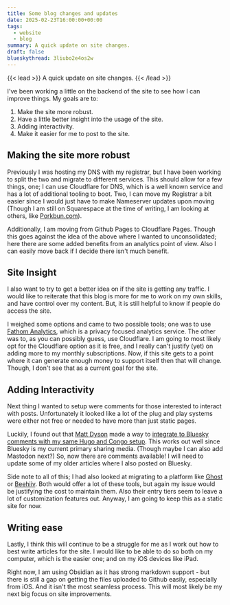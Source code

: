 ```yaml
---
title: Some blog changes and updates
date: 2025-02-23T16:00:00+00:00
tags:
  - website
  - blog
summary: A quick update on site changes.
draft: false
blueskythread: 3liubo2e4os2w
---
```

{{< lead >}}
A quick update on site changes.
{{< /lead >}}

I've been working a little on the backend of the site to see how I can improve things. My goals are to:

1. Make the site more robust.
2. Have a little better insight into the usage of the site.
3. Adding interactivity.
4. Make it easier for me to post to the site.

## Making the site more robust
Previously I was hosting my DNS with my registrar, but I have been working to split the two and migrate to different services. This should allow for a few things, one; I can use Cloudflare for DNS, which is a well known service and has a lot of additional tooling to boot. Two, I can move my Registrar a bit easier since I would just have to make Nameserver updates upon moving (Though I am still on Squarespace at the time of writing, I am looking at others, like [Porkbun.com](https://porkbun.com/)).

Additionally, I am moving from Github Pages to Cloudflare Pages. Though this goes against the idea of the above where I wanted to unconsolidated; here there are some added benefits from an analytics point of view. Also I can easily move back if I decide there isn't much benefit. 
## Site Insight
I also want to try to get a better idea on if the site is getting any traffic. I would like to reiterate that this blog is more for me to work on my own skills, and have control over my content. But, it is still helpful to know if people do access the site. 

I weighed some options and came to two possible tools; one was to use [Fathom Analytics](https://usefathom.com/), which is a privacy focused analytics service. The other was to, as you can possibly guess, use Cloudflare. I am going to most likely opt for the Cloudflare option as it is free, and I really can't justify (yet) on adding more to my monthly subscriptions. Now, if this site gets to a point where it can generate enough money to support itself then that will change. Though, I don't see that as a current goal for the site.
## Adding Interactivity
Next thing I wanted to setup were comments for those interested to interact with posts. Unfortunately it looked like a lot of the plug and play systems were either not free or needed to have more than just static pages.

Luckily, I found out that [Matt Dyson](https://mattdyson.org/blog/2024/11/bluesky-posts-as-hugo-blog-comments/) made a way to [integrate to Bluesky comments with my same Hugo and Congo setup](https://github.com/mattdy/bluesky-hugo/). This works out well since Bluesky is my current primary sharing media. (Though maybe I can also add Mastodon next?) So, now there are comments available! I will need to update some of my older articles where I also posted on Bluesky.

Side note to all of this; I had also looked at migrating to a platform like [Ghost](https://ghost.org/) or [Beehiiv](https://www.beehiiv.com/). Both would offer a lot of these tools, but again my issue would be justifying the cost to maintain them. Also their entry tiers seem to leave a lot of customization features out. Anyway, I am going to keep this as a static site for now.

## Writing ease
Lastly, I think this will continue to be a struggle for me as I work out how to best write articles for the site. I would like to be able to do so both on my computer, which is the easier one; and on my iOS devices like iPad. 

Right now, I am using Obsidian as it has strong markdown support - but there is still a gap on getting the files uploaded to Github easily, especially from iOS. And it isn't the most seamless process. This will most likely be my next big focus on site improvements.
